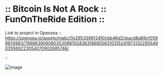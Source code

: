 # :: Bitcoin Is Not A Rock :: FunOnTheRide Edition ::

Link to project in Opensea ::
https://opensea.io/assets/matic/0x2953399124f0cbb46d2cbacd8a89cf0599974963/79686390606035308810243631868556310315241973132295549035569223054070902685746/

::

![image](https://user-images.githubusercontent.com/96759911/149958420-f3fec846-fdf8-4620-8308-5d934384370a.png)
